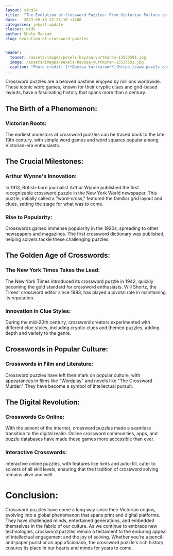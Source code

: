 ```yaml
---
layout: single
title:  "The Evolution of Crossword Puzzles: From Victorian Parlors to Digital Domains"
date:   2023-09-18 22:21:10 +1200
categories: jekyll update
classes: wide
author: Shalu Mariam
slug: evolution-of-crossword-puzzles


header:
  teaser: /assets/images/pexels-beyzaa-yurtkuran-13533591.jpg
  image: /assets/images/pexels-beyzaa-yurtkuran-13533591.jpg
  caption: "Photo credit: [**Beyzaa Yurtkuran**](https://www.pexels.com/photo/a-person-solving-a-crossword-puzzle-13533591/)"
---
```


Crossword puzzles are a beloved pastime enjoyed by millions worldwide. These iconic word games, known for their cryptic clues and grid-based layouts, have a fascinating history that spans more than a century. 

## The Birth of a Phenomenon:

### Victorian Roots:
The earliest ancestors of crossword puzzles can be traced back to the late 19th century, with simple word games and word squares popular among Victorian-era enthusiasts.

## The Crucial Milestones:

### Arthur Wynne's Innovation:

In 1913, British-born journalist Arthur Wynne published the first recognizable crossword puzzle in the New York World newspaper. This puzzle, initially called a "word-cross," featured the familiar grid layout and clues, setting the stage for what was to come.

### Rise to Popularity:

Crosswords gained immense popularity in the 1920s, spreading to other newspapers and magazines. The first crossword dictionary was published, helping solvers tackle these challenging puzzles.

## The Golden Age of Crosswords:

### The New York Times Takes the Lead:

The New York Times introduced its crossword puzzle in 1942, quickly becoming the gold standard for crossword enthusiasts. Will Shortz, the Times' crossword editor since 1993, has played a pivotal role in maintaining its reputation.

### Innovation in Clue Styles:

During the mid-20th century, crossword creators experimented with different clue styles, including cryptic clues and themed puzzles, adding depth and variety to the genre.

## Crosswords in Popular Culture:

### Crosswords in Film and Literature:
Crossword puzzles have left their mark on popular culture, with appearances in films like "Wordplay" and novels like "The Crossword Murder." They have become a symbol of intellectual pursuit.

## The Digital Revolution:

### Crosswords Go Online:

With the advent of the internet, crossword puzzles made a seamless transition to the digital realm. Online crossword communities, apps, and puzzle databases have made these games more accessible than ever.

### Interactive Crosswords:

Interactive online puzzles, with features like hints and auto-fill, cater to solvers of all skill levels, ensuring that the tradition of crossword solving remains alive and well.

# Conclusion:

Crossword puzzles have come a long way since their Victorian origins, evolving into a global phenomenon that spans print and digital platforms. They have challenged minds, entertained generations, and embedded themselves in the fabric of our culture. As we continue to embrace new technologies, crossword puzzles remain a testament to the enduring appeal of intellectual engagement and the joy of solving. Whether you're a pencil-and-paper purist or an app aficionado, the crossword puzzle's rich history ensures its place in our hearts and minds for years to come.
